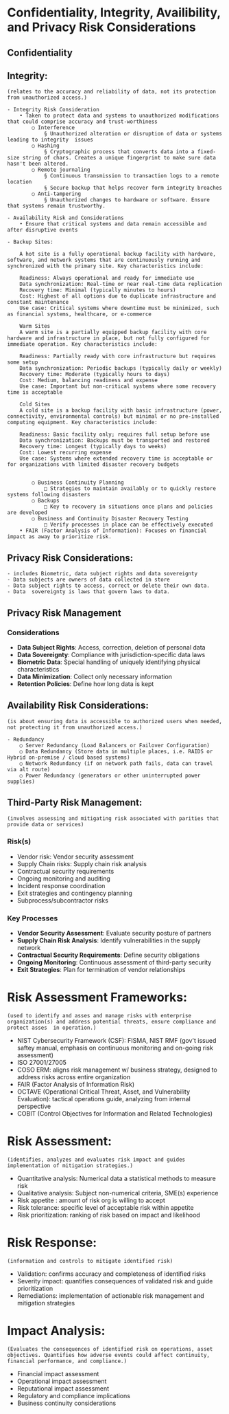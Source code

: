 # Confidentiality, Integrity, Availibility, and Privacy Risk Considerations
## Confidentiality 
<insert>

## Integrity: 
`(relates to the accuracy and reliability of data, not its protection from unauthorized access.)`

    - Integrity Risk Consideration
        • Taken to protect data and systems to unauthorized modifications that could comprise accuracy and trust-worthiness
            ○ Interference
                § Unauthorized alteration or disruption of data or systems leading to integrity  issues 
            ○ Hashing 
                § Cryptographic process that converts data into a fixed-size string of chars. Creates a unique fingerprint to make sure data hasn't been altered.
            ○ Remote journaling
                § Continuous transmission to transaction logs to a remote location
                § Secure backup that helps recover form integrity breaches 
            ○ Anti-tampering
                § Unauthorized changes to hardware or software. Ensure that systems remain trustworthy.
                
    - Availability Risk and Considerations 
        • Ensure that critical systems and data remain accessible and after disruptive events
    
    - Backup Sites:

        A hot site is a fully operational backup facility with hardware, software, and network systems that are continuously running and synchronized with the primary site. Key characteristics include:

        Readiness: Always operational and ready for immediate use
        Data synchronization: Real-time or near real-time data replication
        Recovery time: Minimal (typically minutes to hours)
        Cost: Highest of all options due to duplicate infrastructure and constant maintenance
        Use case: Critical systems where downtime must be minimized, such as financial systems, healthcare, or e-commerce

        Warm Sites
        A warm site is a partially equipped backup facility with core hardware and infrastructure in place, but not fully configured for immediate operation. Key characteristics include:

        Readiness: Partially ready with core infrastructure but requires some setup
        Data synchronization: Periodic backups (typically daily or weekly)
        Recovery time: Moderate (typically hours to days)
        Cost: Medium, balancing readiness and expense
        Use case: Important but non-critical systems where some recovery time is acceptable

        Cold Sites
        A cold site is a backup facility with basic infrastructure (power, connectivity, environmental controls) but minimal or no pre-installed computing equipment. Key characteristics include:

        Readiness: Basic facility only; requires full setup before use
        Data synchronization: Backups must be transported and restored
        Recovery time: Longest (typically days to weeks)
        Cost: Lowest recurring expense
        Use case: Systems where extended recovery time is acceptable or for organizations with limited disaster recovery budgets

    
            ○ Business Continuity Planning
                □ Strategies to maintain availably or to quickly restore systems following disasters
            ○ Backups
                □ Key to recovery in situations once plans and policies are developed
            ○ Business and Continuity Disaster Recovery Testing
                □ Verify processes in place can be effectively executed
        • FAIR (Factor Analysis of Information): Focuses on financial impact as away to prioritize risk.
    
## Privacy Risk Considerations: 
    - includes Biometric, data subject rights and data sovereignty
    - Data subjects are owners of data collected in store
    - Data subject rights to access, correct or delete their own data.
    - Data  sovereignty is laws that govern laws to data.

## Privacy Risk Management
  ### Considerations
  - **Data Subject Rights**: Access, correction, deletion of personal data
  - **Data Sovereignty**: Compliance with jurisdiction-specific data laws
  - **Biometric Data**: Special handling of uniquely identifying physical characteristics
  - **Data Minimization**: Collect only necessary information
  - **Retention Policies**: Define how long data is kept


## Availability Risk Considerations: 
`(is about ensuring data is accessible to authorized users when needed, not protecting it from unauthorized access.)`

    - Redundancy
        ○ Server Redundancy (Load Balancers or Failover Configuration)
        ○ Data Redundancy (Store data in multiple places, i.e. RAIDS or Hybrid on-premise / cloud based systems)
        ○ Network Redundancy (if on network path fails, data can travel via alt route)
        ○ Power Redundancy (generators or other uninterrupted power supplies)

## Third-Party Risk Management: 
`(involves assessing and mitigating risk associated with parities that provide data or services)`

### Risk(s)
- Vendor risk: Vendor security assessment
- Supply Chain risks: Supply chain risk analysis
- Contractual security requirements
- Ongoing monitoring and auditing
- Incident response coordination
- Exit strategies and contingency planning
- Subprocess/subcontractor risks

### Key Processes
- **Vendor Security Assessment**: Evaluate security posture of partners
- **Supply Chain Risk Analysis**: Identify vulnerabilities in the supply network
- **Contractual Security Requirements**: Define security obligations
- **Ongoing Monitoring**: Continuous assessment of third-party security
- **Exit Strategies**: Plan for termination of vendor relationships


# Risk Assessment Frameworks: 
`(used to identify and asses and manage risks with enterprise organization(s) and address potential threats, ensure compliance and protect asses  in operation.)`

- NIST Cybersecurity Framework (CSF): FISMA, NIST RMF (gov't issued saftey manual, emphasis on continuous monitoring and on-going risk assessment)
- ISO 27001/27005
- COSO ERM: aligns risk management w/ business strategy, designed to address risks across entire organization
- FAIR (Factor Analysis of Information Risk)
- OCTAVE (Operational Critical Threat, Asset, and Vulnerability Evaluation): tactical operations guide, analyzing from internal perspective
- COBIT (Control Objectives for Information and Related Technologies)
                        
# Risk Assessment: 
`(identifies, analyzes and evaluates risk impact and guides implementation of mitigation strategies.)`

- Quantitative analysis: Numerical data a statistical methods to measure risk
- Qualitative analysis: Subject non-numerical criteria, SME(s) experience
- Risk appetite : amount of risk org is willing to accept
- Risk tolerance: specific level of acceptable risk within appetite
- Risk prioritization: ranking of risk based on impact and likelihood
                    
# Risk Response: 
`(information and controls to mitigate identified risk)`

- Validation: confirms accuracy and completeness of identified risks
- Severity impact: quantifies consequences of validated  risk and guide prioritization
- Remediations: implementation of actionable risk management and mitigation strategies
                    
# Impact Analysis: 
`(Evaluates the consequences of identified risk on operations, asset objectives. Quantifies how adverse events could affect continuity, financial performance, and compliance.)`

- Financial impact assessment
- Operational impact assessment
- Reputational impact assessment
- Regulatory and compliance implications
- Business continuity considerations
                        
